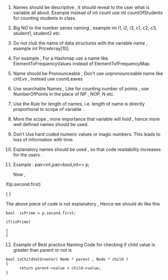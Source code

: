 1. Names should be descriptive , it should reveal to the user what is variable all about. Example instead of int count  use int countOfStudents for counting students in class.

2. Big NO to the number series naming , example int i1, i2, i3, c1, c2, c3, student1, student2 etc  

3. Do not club the name of data structures with the variable name , example int PriceArray[10].

4. For example , For a Hashmap use a name like ElementToFrequencyValues instead of ElementTofFrequencyMap.

5. Name should be Pronounceable , Don’t use unpronounceable name like cntLvs , instead use countLeaves

6. Use searchable Names , Like for counting number of points , use NumberOfPoints in the place of NP , NOP, N etc.

7. Use the Rule for length of names, i.e. length of name is directly proportional to scope of variable .

8. More the scope , more importance that variable will hold , hence more well defined names should be used.

9. Don’t Use hard coded numeric values or magic numbers. This leads to loss of information with time.

10. Explanatory names should be used , so that code readability increases for the users .

11. Example : pair<int,pair<bool,int>> p;

      Now , 

if(p.second.first) 

{
}

 The above piece of code is not explanatory , Hence we should do like this
```
bool  isPrime = p.second.first;

if(isPrime)

{
}
```

12. Example of Best practice Naming Code for checking if child value is greater than parent or not is

```
bool isChildValGreater( Node * parent , Node * child )
{
      return parent->value < child->value;
}
```